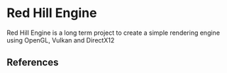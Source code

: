 # Red Hill Engine

Red Hill Engine is a long term project to create a simple rendering engine using OpenGL, Vulkan and DirectX12

## References

